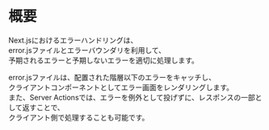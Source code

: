 # 概要
Next.jsにおけるエラーハンドリングは、  
error.jsファイルとエラーバウンダリを利用して、  
予期されるエラーと予期しないエラーを適切に処理します。  

error.jsファイルは、配置された階層以下のエラーをキャッチし、  
クライアントコンポーネントとしてエラー画面をレンダリングします。  
また、Server Actionsでは、エラーを例外として投げずに、レスポンスの一部として返すことで、  
クライアント側で処理することも可能です。

